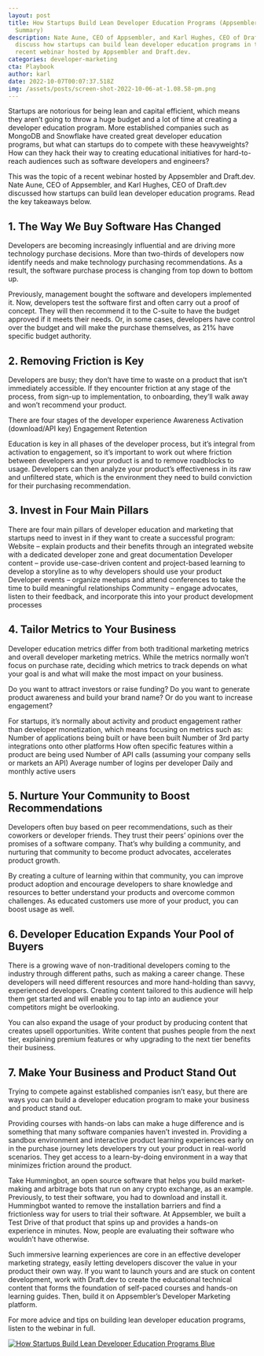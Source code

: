 ```yaml
---
layout: post
title: How Startups Build Lean Developer Education Programs (Appsembler Webinar
  Summary)
description: Nate Aune, CEO of Appsembler, and Karl Hughes, CEO of Draft.dev
  discuss how startups can build lean developer education programs in this
  recent webinar hosted by Appsembler and Draft.dev.
categories: developer-marketing
cta: Playbook
author: karl
date: 2022-10-07T00:07:37.518Z
img: /assets/posts/screen-shot-2022-10-06-at-1.08.58-pm.png
---
```

Startups are notorious for being lean and capital efficient, which means they aren’t going to throw a huge budget and a lot of time at creating a developer education program. More established companies such as MongoDB and Snowflake have created great developer education programs, but what can startups do to compete with these heavyweights? How can they hack their way to creating educational initiatives for hard-to-reach audiences such as software developers and engineers?

This was the topic of a recent webinar hosted by Appsembler and Draft.dev. Nate Aune, CEO of Appsembler, and Karl Hughes, CEO of Draft.dev discussed how startups can build lean developer education programs. Read the key takeaways below. 
## 1. The Way We Buy Software Has Changed
Developers are becoming increasingly influential and are driving more technology purchase decisions. More than two-thirds of developers now identify needs and make technology purchasing recommendations. As a result, the software purchase process is changing from top down to bottom up. 

Previously, management bought the software and developers implemented it. Now, developers test the software first and often carry out a proof of concept. They will then recommend it to the C-suite to have the budget approved if it meets their needs. Or, in some cases, developers have control over the budget and will make the purchase themselves, as 21% have specific budget authority. 
## 2. Removing Friction is Key
Developers are busy; they don’t have time to waste on a product that isn’t immediately accessible. If they encounter friction at any stage of the process, from sign-up to implementation, to onboarding, they’ll walk away and won’t recommend your product. 

There are four stages of the developer experience
Awareness
Activation (download/API key)
Engagement
Retention

Education is key in all phases of the developer process, but it’s integral from activation to engagement, so it’s important to work out where friction between developers and your product is and to remove roadblocks to usage. Developers can then analyze your product’s effectiveness in its raw and unfiltered state, which is the environment they need to build conviction for their purchasing recommendation. 
## 3. Invest in Four Main Pillars
There are four main pillars of developer education and marketing that startups need to invest in if they want to create a successful program:
Website – explain products and their benefits through an integrated website with a dedicated developer zone and great documentation
Developer content – provide use-case-driven content and project-based learning to develop a storyline as to why developers should use your product
Developer events – organize meetups and attend conferences to take the time to build meaningful relationships
Community – engage advocates, listen to their feedback, and incorporate this into your product development processes
## 4. Tailor Metrics to Your Business
Developer education metrics differ from both traditional marketing metrics and overall developer marketing metrics. While the metrics normally won’t focus on purchase rate, deciding which metrics to track depends on what your goal is and what will make the most impact on your business. 

Do you want to attract investors or raise funding? Do you want to generate product awareness and build your brand name? Or do you want to increase engagement?

For startups, it’s normally about activity and product engagement rather than developer monetization, which means focusing on metrics such as:
Number of applications being built or have been built
Number of 3rd party integrations onto other platforms
How often specific features within a product are being used
Number of API calls (assuming your company sells or markets an API)
Average number of logins per developer
Daily and monthly active users 
## 5. Nurture Your Community to Boost Recommendations
Developers often buy based on peer recommendations, such as their coworkers or developer friends. They trust their peers’ opinions over the promises of a software company. That’s why building a community, and nurturing that community to become product advocates, accelerates product growth.

By creating a culture of learning within that community, you can improve product adoption and encourage developers to share knowledge and resources to better understand your products and overcome common challenges. As educated customers use more of your product, you can boost usage as well. 
## 6. Developer Education Expands Your Pool of Buyers
There is a growing wave of non-traditional developers coming to the industry through different paths, such as making a career change. These developers will need different resources and more hand-holding than savvy, experienced developers. Creating content tailored to this audience will help them get started and will enable you to tap into an audience your competitors might be overlooking. 

You can also expand the usage of your product by producing content that creates upsell opportunities. Write content that pushes people from the next tier, explaining premium features or why upgrading to the next tier benefits their business. 
## 7. Make Your Business and Product Stand Out 
Trying to compete against established companies isn’t easy, but there are ways you can build a developer education program to make your business and product stand out. 

Providing courses with hands-on labs can make a huge difference and is something that many software companies haven’t invested in. Providing a sandbox environment and interactive product learning experiences early on in the purchase journey lets developers try out your product in real-world scenarios. They get access to a learn-by-doing environment in a way that minimizes friction around the product.

Take Hummingbot, an open source software that helps you build market-making and arbitrage bots that run on any crypto exchange, as an example. Previously, to test their software, you had to download and install it. Hummingbot wanted to remove the installation barriers and find a frictionless way for users to trial their software. At Appsembler, we built a Test Drive of that product that spins up and provides a hands-on experience in minutes. Now, people are evaluating their software who wouldn’t have otherwise.


Such immersive learning experiences are core in an effective developer marketing strategy, easily letting developers discover the value in your product their own way. If you want to launch yours and are stuck on content development, work with Draft.dev to create the educational technical content that forms the foundation of self-paced courses and hands-on learning guides. Then, build it on Appsembler’s Developer Marketing platform.

For more advice and tips on building lean developer education programs, listen to the webinar in full.

<!--HubSpot Call-to-Action Code --><span class="hs-cta-wrapper" id="hs-cta-wrapper-82a58c73-4661-4c71-b6c5-f7f6acb54365"><span class="hs-cta-node hs-cta-82a58c73-4661-4c71-b6c5-f7f6acb54365" id="hs-cta-82a58c73-4661-4c71-b6c5-f7f6acb54365"><!--[if lte IE 8]><div id="hs-cta-ie-element"></div><![endif]--><a href="https://cta-redirect.hubspot.com/cta/redirect/1550892/82a58c73-4661-4c71-b6c5-f7f6acb54365" target="_blank" rel="noopener"><img class="hs-cta-img" id="hs-cta-img-82a58c73-4661-4c71-b6c5-f7f6acb54365" style="border-width:0px;" src="https://no-cache.hubspot.com/cta/default/1550892/82a58c73-4661-4c71-b6c5-f7f6acb54365.png"  alt="How Startups Build Lean Developer Education Programs Blue"/></a></span><script charset="utf-8" src="https://js.hscta.net/cta/current.js"></script><script type="text/javascript"> hbspt.cta.load(1550892, '82a58c73-4661-4c71-b6c5-f7f6acb54365', {"useNewLoader":"true","region":"na1"}); </script></span><!-- end HubSpot Call-to-Action Code -->

